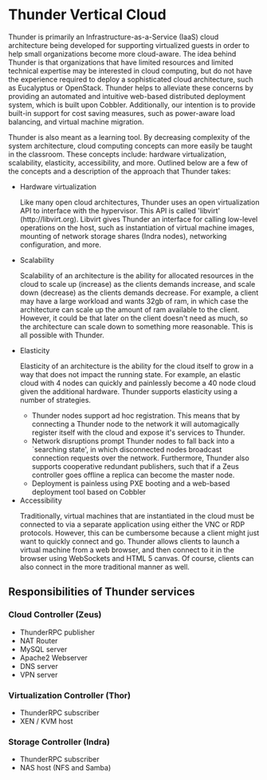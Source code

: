 <h1>Thunder Vertical Cloud</h1>
<p>Thunder is primarily an Infrastructure-as-a-Service (IaaS) cloud architecture being developed for supporting virtualized guests in order to help small organizations become more cloud-aware.  The idea behind Thunder is that organizations that have limited resources and limited technical expertise may be interested in cloud computing, but do not have the experience required to deploy a sophisticated cloud architecture, such as Eucalyptus or OpenStack.  Thunder helps to alleviate these concerns by providing an automated and intuitive web-based distributed deployment system, which is built upon Cobbler.  Additionally, our intention is to provide built-in support for cost saving measures, such as power-aware load balancing, and virtual machine migration.</p>

<p>Thunder is also meant as a learning tool.  By decreasing complexity of the system architecture, cloud computing concepts can more easily be taught in the classroom.  These concepts include: hardware virtualization, scalability, elasticity, accessibility, and more.  Outlined below are a few of the concepts and a description of the approach that Thunder takes:</p>
<ul>
<li>Hardware virtualization</li>
<p> Like many open cloud architectures, Thunder uses an open virtualization API to interface with the hypervisor.  This API is called 'libvirt' (http://libvirt.org).  Libvirt gives Thunder an interface for calling low-level operations on the host, such as instantiation of virtual machine images, mounting of network storage shares (Indra nodes), networking configuration, and more.</p>
<li>Scalability</li>
<p>Scalability of an architecture is the ability for allocated resources in the cloud to scale up (increase) as the clients demands increase, and scale down (decrease) as the clients demands decrease.  For example, a client may have a large workload and wants 32gb of ram, in which case the architecture can scale up the amount of ram available to the client.  However, it could be that later on the client doesn't need as much, so the architecture can scale down to something more reasonable.  This is all possible with Thunder.</p>
<li>Elasticity</li>
<p>Elasticity of an architecture is the ability for the cloud itself to grow in a way that does not impact the running state.  For example, an elastic cloud with 4 nodes can quickly and painlessly become a 40 node cloud given the additional hardware.  Thunder supports elasticity using a number of strategies.  
<ul>
<li>Thunder nodes support ad hoc registration.  This means that by connecting a Thunder node to the network it will automagically register itself with the cloud and expose it's services to Thunder.</li>
<li>Network disruptions prompt Thunder nodes to fall back into a `searching state', in which disconnected nodes broadcast connection requests over the network.  Furthermore, Thunder also supports cooperative redundant publishers, such that if a Zeus controller goes offline a replica can become the master node.</li>
<li>Deployment is painless using PXE booting and a web-based deployment tool based on Cobbler</li>
</ul>
<li>Accessibility</li>
<p>Traditionally, virtual machines that are instantiated in the cloud must be connected to via a separate application using either the VNC or RDP protocols.  However, this can be cumbersome because a client might just want to quickly connect and go.  Thunder allows clients to launch a virtual machine from a web browser, and then connect to it in the browser using WebSockets and HTML 5 canvas.  Of course, clients can also connect in the more traditional manner as well.</p>
</ul>

<h2>Responsibilities of Thunder services</h2>

<h3>Cloud Controller (Zeus)</h3>
<ul>
<li>ThunderRPC publisher</li>
<li>NAT Router</li>
<li>MySQL server</li>
<li>Apache2 Webserver</li>
<li>DNS server</li>
<li>VPN server</li>
</ul>

<h3>Virtualization Controller (Thor)</h3>
<ul>
<li>ThunderRPC subscriber</li>
<li>XEN / KVM host</li>
</ul>

<h3>Storage Controller (Indra)</h3>
<ul>
<li>ThunderRPC subscriber</li>
<li>NAS host (NFS and Samba)</li>
</ul>
